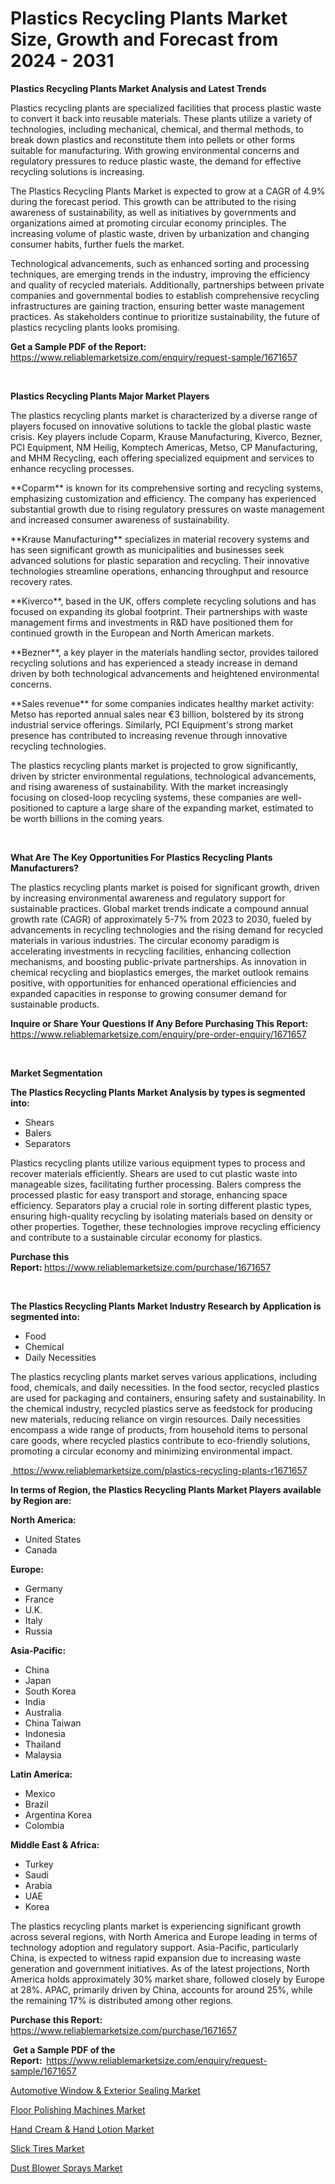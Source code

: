 <p><h1>Plastics Recycling Plants Market Size, Growth and Forecast from 2024 - 2031</h1></p><p><strong>Plastics Recycling Plants Market Analysis and Latest Trends</strong></p>
<p><p>Plastics recycling plants are specialized facilities that process plastic waste to convert it back into reusable materials. These plants utilize a variety of technologies, including mechanical, chemical, and thermal methods, to break down plastics and reconstitute them into pellets or other forms suitable for manufacturing. With growing environmental concerns and regulatory pressures to reduce plastic waste, the demand for effective recycling solutions is increasing.</p><p>The Plastics Recycling Plants Market is expected to grow at a CAGR of 4.9% during the forecast period. This growth can be attributed to the rising awareness of sustainability, as well as initiatives by governments and organizations aimed at promoting circular economy principles. The increasing volume of plastic waste, driven by urbanization and changing consumer habits, further fuels the market. </p><p>Technological advancements, such as enhanced sorting and processing techniques, are emerging trends in the industry, improving the efficiency and quality of recycled materials. Additionally, partnerships between private companies and governmental bodies to establish comprehensive recycling infrastructures are gaining traction, ensuring better waste management practices. As stakeholders continue to prioritize sustainability, the future of plastics recycling plants looks promising.</p></p>
<p><strong>Get a Sample PDF of the Report:&nbsp;</strong> <a href="https://www.reliablemarketsize.com/enquiry/request-sample/1671657?utm_campaign=1422&utm_medium=2&utm_source=Github&utm_content=ia&utm_term=13102024&utm_id=plastics-recycling-plants">https://www.reliablemarketsize.com/enquiry/request-sample/1671657</a></p>
<p>&nbsp;</p>
<p><strong>Plastics Recycling Plants Major Market Players</strong></p>
<p><p>The plastics recycling plants market is characterized by a diverse range of players focused on innovative solutions to tackle the global plastic waste crisis. Key players include Coparm, Krause Manufacturing, Kiverco, Bezner, PCI Equipment, NM Heilig, Komptech Americas, Metso, CP Manufacturing, and MHM Recycling, each offering specialized equipment and services to enhance recycling processes.</p><p>**Coparm** is known for its comprehensive sorting and recycling systems, emphasizing customization and efficiency. The company has experienced substantial growth due to rising regulatory pressures on waste management and increased consumer awareness of sustainability.</p><p>**Krause Manufacturing** specializes in material recovery systems and has seen significant growth as municipalities and businesses seek advanced solutions for plastic separation and recycling. Their innovative technologies streamline operations, enhancing throughput and resource recovery rates.</p><p>**Kiverco**, based in the UK, offers complete recycling solutions and has focused on expanding its global footprint. Their partnerships with waste management firms and investments in R&D have positioned them for continued growth in the European and North American markets.</p><p>**Bezner**, a key player in the materials handling sector, provides tailored recycling solutions and has experienced a steady increase in demand driven by both technological advancements and heightened environmental concerns.</p><p>**Sales revenue** for some companies indicates healthy market activity: Metso has reported annual sales near €3 billion, bolstered by its strong industrial service offerings. Similarly, PCI Equipment's strong market presence has contributed to increasing revenue through innovative recycling technologies.</p><p>The plastics recycling plants market is projected to grow significantly, driven by stricter environmental regulations, technological advancements, and rising awareness of sustainability. With the market increasingly focusing on closed-loop recycling systems, these companies are well-positioned to capture a large share of the expanding market, estimated to be worth billions in the coming years.</p></p>
<p>&nbsp;</p>
<p><strong>What Are The Key Opportunities For Plastics Recycling Plants Manufacturers?</strong></p>
<p><p>The plastics recycling plants market is poised for significant growth, driven by increasing environmental awareness and regulatory support for sustainable practices. Global market trends indicate a compound annual growth rate (CAGR) of approximately 5-7% from 2023 to 2030, fueled by advancements in recycling technologies and the rising demand for recycled materials in various industries. The circular economy paradigm is accelerating investments in recycling facilities, enhancing collection mechanisms, and boosting public-private partnerships. As innovation in chemical recycling and bioplastics emerges, the market outlook remains positive, with opportunities for enhanced operational efficiencies and expanded capacities in response to growing consumer demand for sustainable products.</p></p>
<p><strong>Inquire or Share Your Questions If Any Before Purchasing This Report:</strong> <a href="https://www.reliablemarketsize.com/enquiry/pre-order-enquiry/1671657?utm_campaign=1422&utm_medium=2&utm_source=Github&utm_content=ia&utm_term=13102024&utm_id=plastics-recycling-plants">https://www.reliablemarketsize.com/enquiry/pre-order-enquiry/1671657</a></p>
<p>&nbsp;</p>
<p><strong>Market Segmentation</strong></p>
<p><strong>The Plastics Recycling Plants Market Analysis by types is segmented into:</strong></p>
<p><ul><li>Shears</li><li>Balers</li><li>Separators</li></ul></p>
<p><p>Plastics recycling plants utilize various equipment types to process and recover materials efficiently. Shears are used to cut plastic waste into manageable sizes, facilitating further processing. Balers compress the processed plastic for easy transport and storage, enhancing space efficiency. Separators play a crucial role in sorting different plastic types, ensuring high-quality recycling by isolating materials based on density or other properties. Together, these technologies improve recycling efficiency and contribute to a sustainable circular economy for plastics.</p></p>
<p><strong>Purchase this Report:&nbsp;</strong><a href="https://www.reliablemarketsize.com/purchase/1671657?utm_campaign=1422&utm_medium=2&utm_source=Github&utm_content=ia&utm_term=13102024&utm_id=plastics-recycling-plants">https://www.reliablemarketsize.com/purchase/1671657</a></p>
<p>&nbsp;</p>
<p><strong>The Plastics Recycling Plants Market Industry Research by Application is segmented into:</strong></p>
<p><ul><li>Food</li><li>Chemical</li><li>Daily Necessities</li></ul></p>
<p><p>The plastics recycling plants market serves various applications, including food, chemicals, and daily necessities. In the food sector, recycled plastics are used for packaging and containers, ensuring safety and sustainability. In the chemical industry, recycled plastics serve as feedstock for producing new materials, reducing reliance on virgin resources. Daily necessities encompass a wide range of products, from household items to personal care goods, where recycled plastics contribute to eco-friendly solutions, promoting a circular economy and minimizing environmental impact.</p></p>
<p><a href="https://www.reliablemarketsize.com/plastics-recycling-plants-r1671657?utm_campaign=1422&utm_medium=2&utm_source=Github&utm_content=ia&utm_term=13102024&utm_id=plastics-recycling-plants">&nbsp;https://www.reliablemarketsize.com/plastics-recycling-plants-r1671657</a></p>
<p><strong>In terms of Region, the Plastics Recycling Plants Market Players available by Region are:</strong></p>
<p>
    <p> <strong> North America: </strong>
        <ul>
            <li>United States</li>
            <li>Canada</li>
        </ul>
        </p> 
    <p> <strong> Europe: </strong>
        <ul>
            <li>Germany</li>
            <li>France</li>
            <li>U.K.</li>
            <li>Italy</li>
            <li>Russia</li>
        </ul>
        </p> 
    <p> <strong> Asia-Pacific: </strong>
        <ul>
            <li>China</li>
            <li>Japan</li>
            <li>South Korea</li>
            <li>India</li>
            <li>Australia</li>
            <li>China Taiwan</li>
            <li>Indonesia</li>
            <li>Thailand</li>
            <li>Malaysia</li>
        </ul>
        </p> 
    <p> <strong> Latin America: </strong>
        <ul>
            <li>Mexico</li>
            <li>Brazil</li>
            <li>Argentina Korea</li>
            <li>Colombia</li>
        </ul>
        </p> 
    <p> <strong> Middle East & Africa: </strong>
        <ul>
            <li>Turkey</li>
            <li>Saudi</li>
            <li>Arabia</li>
            <li>UAE</li>
            <li>Korea</li>
        </ul>
    </p>
    </p>
<p><p>The plastics recycling plants market is experiencing significant growth across several regions, with North America and Europe leading in terms of technology adoption and regulatory support. Asia-Pacific, particularly China, is expected to witness rapid expansion due to increasing waste generation and government initiatives. As of the latest projections, North America holds approximately 30% market share, followed closely by Europe at 28%. APAC, primarily driven by China, accounts for around 25%, while the remaining 17% is distributed among other regions.</p></p>
<p><strong>Purchase this Report: </strong><a href="https://www.reliablemarketsize.com/purchase/1671657?utm_campaign=1422&utm_medium=2&utm_source=Github&utm_content=ia&utm_term=13102024&utm_id=plastics-recycling-plants">https://www.reliablemarketsize.com/purchase/1671657</a></p>
<p>&nbsp;<strong>Get a Sample PDF of the Report:&nbsp;&nbsp;</strong><a href="https://www.reliablemarketsize.com/enquiry/request-sample/1671657?utm_campaign=1422&utm_medium=2&utm_source=Github&utm_content=ia&utm_term=13102024&utm_id=plastics-recycling-plants">https://www.reliablemarketsize.com/enquiry/request-sample/1671657</a></p>
<p><strong></strong></p>
<p><p><a href="https://github.com/dringals/Market-Research-Report-List-6/blob/main/automotive-window-exterior-sealing-market.md?utm_campaign=1422&utm_medium=2&utm_source=Github&utm_content=ia&utm_term=13102024&utm_id=plastics-recycling-plants">Automotive Window & Exterior Sealing Market</a></p><p><a href="https://issuu.com/reportprime-2/docs/floor-polishing-machines-market-siz_c1ce014a553c5c?utm_campaign=1422&utm_medium=2&utm_source=Github&utm_content=ia&utm_term=13102024&utm_id=plastics-recycling-plants">Floor Polishing Machines Market</a></p><p><a href="https://www.linkedin.com/pulse/global-hand-cream-lotion-market-opportunities-forecast-period-2xzke?utm_campaign=1422&utm_medium=2&utm_source=Github&utm_content=ia&utm_term=13102024&utm_id=plastics-recycling-plants">Hand Cream & Hand Lotion Market</a></p><p><a href="https://github.com/rocyq11genung/Market-Research-Report-List-1/blob/main/slick-tires-market.md?utm_campaign=1422&utm_medium=2&utm_source=Github&utm_content=ia&utm_term=13102024&utm_id=plastics-recycling-plants">Slick Tires Market</a></p><p><a href="https://www.linkedin.com/pulse/dust-blower-sprays-market-growth-segmentation-regional-analysis-s6xke?utm_campaign=1422&utm_medium=2&utm_source=Github&utm_content=ia&utm_term=13102024&utm_id=plastics-recycling-plants">Dust Blower Sprays Market</a></p></p>